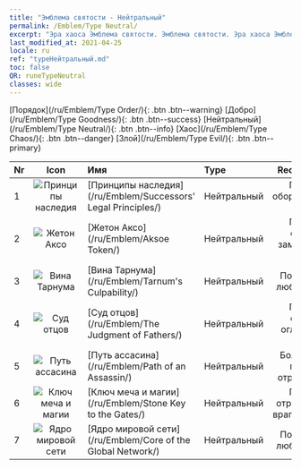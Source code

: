 ```yaml
---
title: "Эмблема святости - Нейтральный"
permalink: /Emblem/Type Neutral/
excerpt: "Эра хаоса Эмблема святости. Эмблема святости. Эра хаоса Эмблема святости Нейтральный. Эра хаоса Нейтральный"
last_modified_at: 2021-04-25
locale: ru
ref: "typeНейтральный.md"
toc: false
QR: runeTypeNeutral
classes: wide
---
```


  [Порядок](/ru/Emblem/Type Order/){: .btn .btn--warning}   [Добро](/ru/Emblem/Type Goodness/){: .btn .btn--success}   [Нейтральный](/ru/Emblem/Type Neutral/){: .btn .btn--info}   [Хаос](/ru/Emblem/Type Chaos/){: .btn .btn--danger}   [Злой](/ru/Emblem/Type Evil/){: .btn .btn--primary} 

  |  Nr  | Icon |             Имя            |    Type    |   Recommended   |
  |:-----|:--:|:----------------------------|:-----------|:---------------:|
  | 1 | ![Принципы наследия](/images/r/rune_icon_306.png) | [Принципы наследия](/ru/Emblem/Successors' Legal Principles/) | Нейтральный | Подходит оборонительным отрядам | 
  | 2 | ![Жетон Аксо](/images/r/rune_icon_303.png) | [Жетон Аксо](/ru/Emblem/Aksoe Token/) | Нейтральный | Подходит отрядам, замедляющим врагов | 
  | 3 | ![Вина Тарнума](/images/r/rune_icon_305.png) | [Вина Тарнума](/ru/Emblem/Tarnum's Culpability/) | Нейтральный | Подходит для любых отрядов | 
  | 4 | ![Суд отцов](/images/r/rune_icon_301.png) | [Суд отцов](/ru/Emblem/The Judgment of Fathers/) | Нейтральный | Подходит отрядам, оглушающим врагов | 
  | 5 | ![Путь ассасина](/images/r/rune_icon_107.png) | [Путь ассасина](/ru/Emblem/Path of an Assassin/) | Нейтральный | Больше всего подходит отрядам с УВС | 
  | 6 | ![Ключ меча и магии](/images/r/rune_icon_302.png) | [Ключ меча и магии](/ru/Emblem/Stone Key to the Gates/) | Нейтральный | Подходит отрядам, выз. у врагов кровотеч. | 
  | 7 | ![Ядро мировой сети](/images/r/rune_icon_304.png) | [Ядро мировой сети](/ru/Emblem/Core of the Global Network/) | Нейтральный | Подходит для любых отрядов | 
